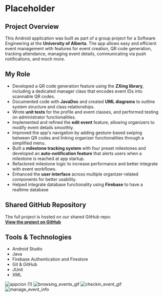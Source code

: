 # Placeholder

## Project Overview
This Android application was built as part of a group project for a Software Engineering at the **University of Alberta**. The app allows easy and efficient event management with features for event creation, QR code generation, tracking attendance, managing event details, communicating via push notifications, and much more.

## My Role
- Developed a QR code generation feature using the **ZXing library**, including a dedicated manager class that encodes event IDs into scannable QR codes.
- Documented code with **JavaDoc** and created **UML diagrams** to outline system structure and class relationships.
- Wrote **unit tests** for the profile and event classes, and performed testing on administrator functionalities.
- Implemented and refined the **edit event** feature, allowing organizers to modify event details smoothly.
- Improved the app's navigation by adding gesture-based swiping between QR codes and linking organizer functionalities through a simplified menu.
- Built a **milestone tracking system** with four preset milestones and developed an **auto-notification feature** that alerts users when a milestone is reached at app startup.
- Refactored milestone logic to increase performance and better integrate with event workflows.
- Enhanced the **user interface** across multiple organizer-related components for better usability.
- Helped integrate database functionality using **Firebase** to have a realtime database

## Shared GitHub Repository
The full project is hosted on our shared GitHub repo:  
[**View the project on GitHub**](https://github.com/CMPUT301W24T05/PlaceHolderProjectName)

## Tools & Technologies
- Android Studio
- Java
- Firebase Authentication and Firestore
- Git & GitHub
- JUnit
- XML


![appcion (1)](https://github.com/CMPUT301W24T05/PlaceHolderProjectName/assets/132036962/b677a8cd-ac2d-4bb3-9897-e9e8e2760535) 
![browsing_events_gif](https://github.com/user-attachments/assets/531f32f4-bdf9-4af1-8aa3-fc1a5ad3b0d4)
![checkin_event_gif](https://github.com/user-attachments/assets/33d27029-3598-43b7-af5f-73c30e380b8a)
![manage_event_info](https://github.com/user-attachments/assets/ba098c0a-3998-44c4-b291-744df926e106)
